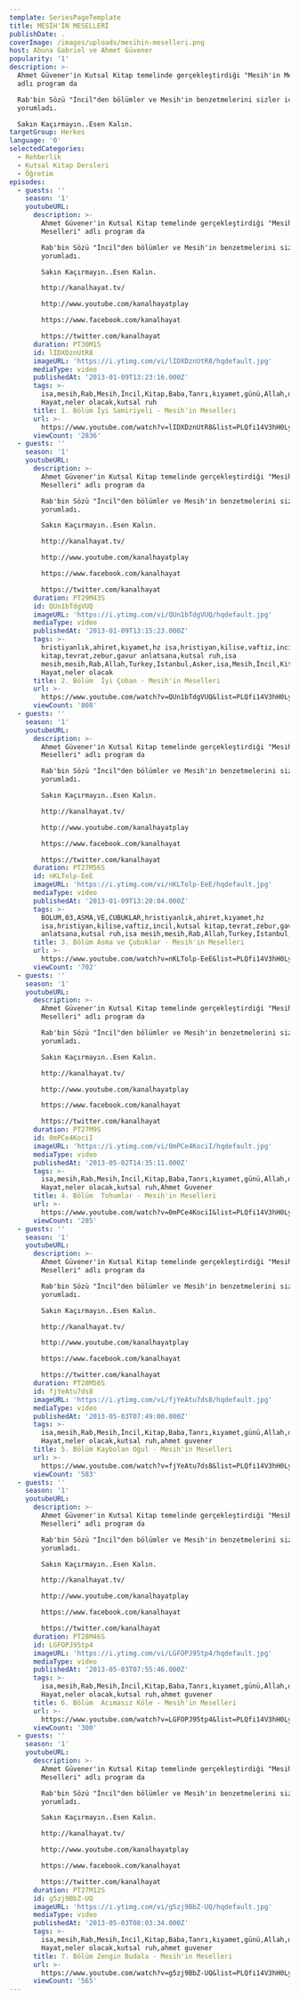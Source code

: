 ```yaml
---
template: SeriesPageTemplate
title: MESİH'İN MESELLERİ
publishDate: .
coverImage: /images/uploads/mesihin-meselleri.png
host: Abuna Gabriel ve Ahmet Güvener
popularity: '1'
description: >-
  Ahmet Güvener'in Kutsal Kitap temelinde gerçekleştirdiği "Mesih'in Meselleri"
  adlı program da 

  Rab'bin Sözü "İncil"den bölümler ve Mesih'in benzetmelerini sizler için
  yorumladı.

  Sakın Kaçırmayın..Esen Kalın.
targetGroup: Herkes
language: '0'
selectedCategories:
  - Rehberlik
  - Kutsal Kitap Dersleri
  - Öğretim
episodes:
  - guests: ''
    season: '1'
    youtubeURL:
      description: >-
        Ahmet Güvener'in Kutsal Kitap temelinde gerçekleştirdiği "Mesih'in
        Meselleri" adlı program da 

        Rab'bin Sözü "İncil"den bölümler ve Mesih'in benzetmelerini sizler için
        yorumladı.

        Sakın Kaçırmayın..Esen Kalın.

        http://kanalhayat.tv/

        http://www.youtube.com/kanalhayatplay

        https://www.facebook.com/kanalhayat

        https://twitter.com/kanalhayat
      duration: PT30M1S
      id: lIDXDznUtR8
      imageURL: 'https://i.ytimg.com/vi/lIDXDznUtR8/hqdefault.jpg'
      mediaType: video
      publishedAt: '2013-01-09T13:23:16.000Z'
      tags: >-
        isa,mesih,Rab,Mesih,İncil,Kitap,Baba,Tanrı,kıyamet,günü,Allah,depresyon,şifa,bereket,Özgürlük,Hastalık,Bunalım,Esenlik,Rahatlık,Mucize,Hristiyanlık,İman,Hz.,İsa,peygamber,İlah,Ruhsal,Protestan,Türk,Hristiyan,Kıyamet,İntihar,Cennet,Cehennem,din,lanet,Cin,Pastör,Kilise,Ahiret,yargı,Kanal
        Hayat,neler olacak,kutsal ruh
      title: 1. Bölüm İyi Samiriyeli - Mesih'in Meselleri
      url: >-
        https://www.youtube.com/watch?v=lIDXDznUtR8&list=PLQfi14V3hH0LykV0CcEwxSP2PiPuGrlKS&index=1
      viewCount: '2836'
  - guests: ''
    season: '1'
    youtubeURL:
      description: >-
        Ahmet Güvener'in Kutsal Kitap temelinde gerçekleştirdiği "Mesih'in
        Meselleri" adlı program da 

        Rab'bin Sözü "İncil"den bölümler ve Mesih'in benzetmelerini sizler için
        yorumladı.

        Sakın Kaçırmayın..Esen Kalın.

        http://kanalhayat.tv/

        http://www.youtube.com/kanalhayatplay

        https://www.facebook.com/kanalhayat

        https://twitter.com/kanalhayat
      duration: PT29M43S
      id: QUn1bTdgVUQ
      imageURL: 'https://i.ytimg.com/vi/QUn1bTdgVUQ/hqdefault.jpg'
      mediaType: video
      publishedAt: '2013-01-09T13:15:23.000Z'
      tags: >-
        hristiyanlık,ahiret,kıyamet,hz isa,hristiyan,kilise,vaftiz,incil,kutsal
        kitap,tevrat,zebur,gavur anlatsana,kutsal ruh,isa
        mesih,mesih,Rab,Allah,Turkey,Istanbul,Asker,isa,Mesih,İncil,Kitap,Baba,Tanrı,günü,depresyon,şifa,bereket,Özgürlük,Hastalık,Bunalım,Esenlik,Rahatlık,Mucize,Hristiyanlık,İman,Hz.,İsa,peygamber,İlah,Ruhsal,Protestan,Türk,Hristiyan,Kıyamet,İntihar,Cennet,Cehennem,din,lanet,Cin,Pastör,Kilise,Ahiret,yargı,Kanal
        Hayat,neler olacak
      title: 2. Bölüm  İyi Çoban - Mesih'in Meselleri
      url: >-
        https://www.youtube.com/watch?v=QUn1bTdgVUQ&list=PLQfi14V3hH0LykV0CcEwxSP2PiPuGrlKS&index=3&t=0s
      viewCount: '808'
  - guests: ''
    season: '1'
    youtubeURL:
      description: >-
        Ahmet Güvener'in Kutsal Kitap temelinde gerçekleştirdiği "Mesih'in
        Meselleri" adlı program da 

        Rab'bin Sözü "İncil"den bölümler ve Mesih'in benzetmelerini sizler için
        yorumladı.

        Sakın Kaçırmayın..Esen Kalın.

        http://kanalhayat.tv/

        http://www.youtube.com/kanalhayatplay

        https://www.facebook.com/kanalhayat

        https://twitter.com/kanalhayat
      duration: PT27M56S
      id: nKLTolp-EeE
      imageURL: 'https://i.ytimg.com/vi/nKLTolp-EeE/hqdefault.jpg'
      mediaType: video
      publishedAt: '2013-01-09T13:20:04.000Z'
      tags: >-
        BOLUM,03,ASMA,VE,CUBUKLAR,hristiyanlık,ahiret,kıyamet,hz
        isa,hristiyan,kilise,vaftiz,incil,kutsal kitap,tevrat,zebur,gavur
        anlatsana,kutsal ruh,isa mesih,mesih,Rab,Allah,Turkey,Istanbul,Asker
      title: 3. Bölüm Asma ve Çubuklar - Mesih'in Meselleri
      url: >-
        https://www.youtube.com/watch?v=nKLTolp-EeE&list=PLQfi14V3hH0LykV0CcEwxSP2PiPuGrlKS&index=4&t=0s
      viewCount: '702'
  - guests: ''
    season: '1'
    youtubeURL:
      description: >-
        Ahmet Güvener'in Kutsal Kitap temelinde gerçekleştirdiği "Mesih'in
        Meselleri" adlı program da 

        Rab'bin Sözü "İncil"den bölümler ve Mesih'in benzetmelerini sizler için
        yorumladı.

        Sakın Kaçırmayın..Esen Kalın.

        http://kanalhayat.tv/

        http://www.youtube.com/kanalhayatplay

        https://www.facebook.com/kanalhayat

        https://twitter.com/kanalhayat
      duration: PT27M9S
      id: 0mPCe4KociI
      imageURL: 'https://i.ytimg.com/vi/0mPCe4KociI/hqdefault.jpg'
      mediaType: video
      publishedAt: '2013-05-02T14:35:11.000Z'
      tags: >-
        isa,mesih,Rab,Mesih,İncil,Kitap,Baba,Tanrı,kıyamet,günü,Allah,depresyon,şifa,bereket,Özgürlük,Hastalık,Bunalım,Esenlik,Rahatlık,Mucize,Hristiyanlık,İman,Hz.,İsa,peygamber,İlah,Ruhsal,Protestan,Türk,Hristiyan,Kıyamet,İntihar,Cennet,Cehennem,din,lanet,Cin,Pastör,Kilise,Ahiret,yargı,Kanal
        Hayat,neler olacak,kutsal ruh,Ahmet Guvener
      title: 4. Bölüm  Tohumlar - Mesih'in Meselleri
      url: >-
        https://www.youtube.com/watch?v=0mPCe4KociI&list=PLQfi14V3hH0LykV0CcEwxSP2PiPuGrlKS&index=5&t=0s
      viewCount: '285'
  - guests: ''
    season: '1'
    youtubeURL:
      description: >-
        Ahmet Güvener'in Kutsal Kitap temelinde gerçekleştirdiği "Mesih'in
        Meselleri" adlı program da 

        Rab'bin Sözü "İncil"den bölümler ve Mesih'in benzetmelerini sizler için
        yorumladı.

        Sakın Kaçırmayın..Esen Kalın.

        http://kanalhayat.tv/

        http://www.youtube.com/kanalhayatplay

        https://www.facebook.com/kanalhayat

        https://twitter.com/kanalhayat
      duration: PT28M56S
      id: fjYeAtu7ds8
      imageURL: 'https://i.ytimg.com/vi/fjYeAtu7ds8/hqdefault.jpg'
      mediaType: video
      publishedAt: '2013-05-03T07:49:00.000Z'
      tags: >-
        isa,mesih,Rab,Mesih,İncil,Kitap,Baba,Tanrı,kıyamet,günü,Allah,depresyon,şifa,bereket,Özgürlük,Hastalık,Bunalım,Esenlik,Rahatlık,Mucize,Hristiyanlık,İman,Hz.,İsa,peygamber,İlah,Ruhsal,Protestan,Türk,Hristiyan,Kıyamet,İntihar,Cennet,Cehennem,din,lanet,Cin,Pastör,Kilise,Ahiret,yargı,Kanal
        Hayat,neler olacak,kutsal ruh,ahmet guvener
      title: 5. Bölüm Kaybolan Oğul - Mesih'in Meselleri
      url: >-
        https://www.youtube.com/watch?v=fjYeAtu7ds8&list=PLQfi14V3hH0LykV0CcEwxSP2PiPuGrlKS&index=6&t=0s
      viewCount: '583'
  - guests: ''
    season: '1'
    youtubeURL:
      description: >-
        Ahmet Güvener'in Kutsal Kitap temelinde gerçekleştirdiği "Mesih'in
        Meselleri" adlı program da 

        Rab'bin Sözü "İncil"den bölümler ve Mesih'in benzetmelerini sizler için
        yorumladı.

        Sakın Kaçırmayın..Esen Kalın.

        http://kanalhayat.tv/

        http://www.youtube.com/kanalhayatplay

        https://www.facebook.com/kanalhayat

        https://twitter.com/kanalhayat
      duration: PT28M46S
      id: LGFOPJ95tp4
      imageURL: 'https://i.ytimg.com/vi/LGFOPJ95tp4/hqdefault.jpg'
      mediaType: video
      publishedAt: '2013-05-03T07:55:46.000Z'
      tags: >-
        isa,mesih,Rab,Mesih,İncil,Kitap,Baba,Tanrı,kıyamet,günü,Allah,depresyon,şifa,bereket,Özgürlük,Hastalık,Bunalım,Esenlik,Rahatlık,Mucize,Hristiyanlık,İman,Hz.,İsa,peygamber,İlah,Ruhsal,Protestan,Türk,Hristiyan,Kıyamet,İntihar,Cennet,Cehennem,din,lanet,Cin,Pastör,Kilise,Ahiret,yargı,Kanal
        Hayat,neler olacak,kutsal ruh,ahmet guvener
      title: 6. Bölüm  Acımasız Köle - Mesih'in Meselleri
      url: >-
        https://www.youtube.com/watch?v=LGFOPJ95tp4&list=PLQfi14V3hH0LykV0CcEwxSP2PiPuGrlKS&index=7&t=0s
      viewCount: '300'
  - guests: ''
    season: '1'
    youtubeURL:
      description: >-
        Ahmet Güvener'in Kutsal Kitap temelinde gerçekleştirdiği "Mesih'in
        Meselleri" adlı program da 

        Rab'bin Sözü "İncil"den bölümler ve Mesih'in benzetmelerini sizler için
        yorumladı.

        Sakın Kaçırmayın..Esen Kalın.

        http://kanalhayat.tv/

        http://www.youtube.com/kanalhayatplay

        https://www.facebook.com/kanalhayat

        https://twitter.com/kanalhayat
      duration: PT27M12S
      id: g5zj9BbZ-UQ
      imageURL: 'https://i.ytimg.com/vi/g5zj9BbZ-UQ/hqdefault.jpg'
      mediaType: video
      publishedAt: '2013-05-03T08:03:34.000Z'
      tags: >-
        isa,mesih,Rab,Mesih,İncil,Kitap,Baba,Tanrı,kıyamet,günü,Allah,depresyon,şifa,bereket,Özgürlük,Hastalık,Bunalım,Esenlik,Rahatlık,Mucize,Hristiyanlık,İman,Hz.,İsa,peygamber,İlah,Ruhsal,Protestan,Türk,Hristiyan,Kıyamet,İntihar,Cennet,Cehennem,din,lanet,Cin,Pastör,Kilise,Ahiret,yargı,Kanal
        Hayat,neler olacak,kutsal ruh,ahmet guvener
      title: 7. Bölüm Zengin Budala - Mesih'in Meselleri
      url: >-
        https://www.youtube.com/watch?v=g5zj9BbZ-UQ&list=PLQfi14V3hH0LykV0CcEwxSP2PiPuGrlKS&index=8&t=0s
      viewCount: '565'
---
```


